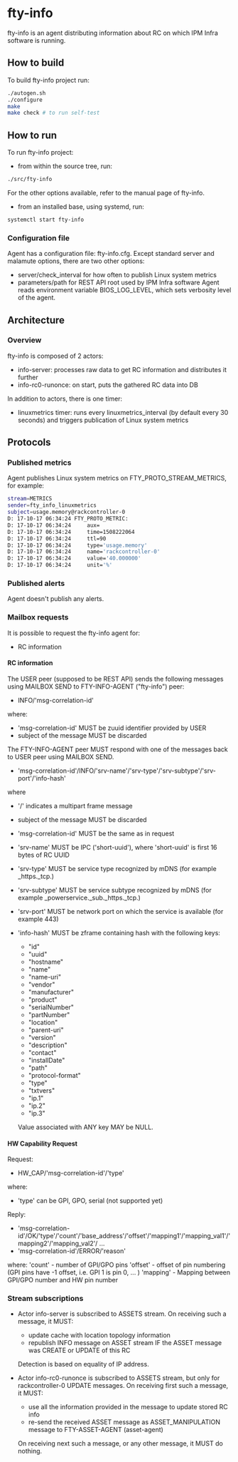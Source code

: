 # fty-info

fty-info is an agent distributing information about RC on which IPM Infra software is running.

## How to build

To build fty-info project run:

```bash
./autogen.sh
./configure
make
make check # to run self-test
```

## How to run

To run fty-info project:

* from within the source tree, run:

```bash
./src/fty-info
```

For the other options available, refer to the manual page of fty-info.

* from an installed base, using systemd, run:

```bash
systemctl start fty-info
```

### Configuration file

Agent has a configuration file: fty-info.cfg.
Except standard server and malamute options, there are two other options:
* server/check_interval for how often to publish Linux system metrics
* parameters/path for REST API root used by IPM Infra software
Agent reads environment variable BIOS_LOG_LEVEL, which sets verbosity level of the agent.

## Architecture

### Overview

fty-info is composed of 2 actors:

* info-server: processes raw data to get RC information and distributes it further
* info-rc0-runonce: on start, puts the gathered RC data into DB

In addition to actors, there is one timer:

* linuxmetrics timer: runs every linuxmetrics_interval (by default every 30 seconds) and triggers publication of Linux system metrics

## Protocols

### Published metrics

Agent publishes Linux system metrics on FTY_PROTO_STREAM_METRICS, for example:

```bash
stream=METRICS
sender=fty_info_linuxmetrics
subject=usage.memory@rackcontroller-0
D: 17-10-17 06:34:24 FTY_PROTO_METRIC:
D: 17-10-17 06:34:24     aux=
D: 17-10-17 06:34:24     time=1508222064
D: 17-10-17 06:34:24     ttl=90
D: 17-10-17 06:34:24     type='usage.memory'
D: 17-10-17 06:34:24     name='rackcontroller-0'
D: 17-10-17 06:34:24     value='40.000000'
D: 17-10-17 06:34:24     unit='%'
```

### Published alerts

Agent doesn't publish any alerts.

### Mailbox requests

It is possible to request the fty-info agent for:

* RC information

#### RC information

The USER peer (supposed to be REST API) sends the following messages using MAILBOX SEND to
FTY-INFO-AGENT ("fty-info") peer:

* INFO/'msg-correlation-id'

where:

* 'msg-correlation-id' MUST be zuuid identifier provided by USER
* subject of the message MUST be discarded

The FTY-INFO-AGENT peer MUST respond with one of the messages back to USER
peer using MAILBOX SEND.

* 'msg-correlation-id'/INFO/'srv-name'/'srv-type'/'srv-subtype'/'srv-port'/'info-hash'

where
* '/' indicates a multipart frame message
* subject of the message MUST be discarded
* 'msg-correlation-id' MUST be the same as in request
* 'srv-name' MUST be IPC ('short-uuid'), where 'short-uuid' is first 16 bytes of RC UUID
* 'srv-type' MUST be service type recognized by mDNS (for example \_https.\_tcp.)
* 'srv-subtype' MUST be service subtype recognized by mDNS (for example \_powerservice.\_sub.\_https.\_tcp.)
* 'srv-port' MUST be network port on which the service is available (for example 443)
* 'info-hash' MUST be zframe containing hash with the following keys:
    * "id"
    * "uuid"
    * "hostname"
    * "name"
    * "name-uri"
    * "vendor"
    * "manufacturer"
    * "product"
    * "serialNumber"
    * "partNumber"
    * "location"
    * "parent-uri"
    * "version"
    * "description"
    * "contact"
    * "installDate"
    * "path"
    * "protocol-format"
    * "type"
    * "txtvers"
    * "ip.1"
    * "ip.2"
    * "ip.3"

    Value associated with ANY key MAY be NULL.

#### HW Capability Request
Request:

* HW_CAP/'msg-correlation-id'/'type'

where:

* 'type' can be GPI, GPO, serial (not supported yet)

Reply:

* 'msg-correlation-id'/OK/'type'/'count'/'base_address'/'offset'/'mapping1'/'mapping_val1'/'mapping2'/'mapping_val2'/ ...
* 'msg-correlation-id'/ERROR/'reason'

where:
'count' - number of GPI/GPO pins
'offset' - offset of pin numbering (GPI pins have -1 offset, i.e. GPI 1 is pin 0, ... )
'mapping' - Mapping between GPI/GPO number and HW pin number


### Stream subscriptions

* Actor info-server is subscribed to ASSETS stream. On receiving such a message, it MUST:
    * update cache with location topology information
    * republish INFO message on ASSET stream IF the ASSET message was CREATE or UPDATE of this RC

    Detection is based on equality of IP address.

* Actor info-rc0-runonce is subscribed to ASSETS stream, but only for rackcontroller-0 UPDATE messages. On receiving first such a message, it MUST:
    * use all the information provided in the message to update stored RC info
    * re-send the received ASSET message as ASSET_MANIPULATION message to FTY-ASSET-AGENT (asset-agent)

    On receiving next such a message, or any other message, it MUST do nothing.
